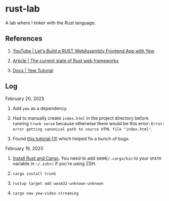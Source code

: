 # rust-lab
A lab where I tinker with the Rust language.

## References

1. [YouTube | Let's Build a RUST WebAssembly Frontend App with Yew](https://www.youtube.com/watch?v=lJllt5X6ELg)

2. [Article | The current state of Rust web frameworks](https://blog.logrocket.com/current-state-rust-web-frameworks/)

3. [Docs | Yew Tutorial](https://yew.rs/docs/tutorial)

## Log

February 20, 2023

1. Add `yew` as a dependency.

2. Had to manually create `index.html` in the project directory before running `trunk serve` because otherwise there would be this error: `Error: error getting canonical path to source HTML file "index.html"`.

3. Found [this tutorial [3]](https://yew.rs/docs/tutorial) which helped fix a bunch of bugs.

February 19, 2023

1. [Install Rust and Cargo](https://doc.rust-lang.org/cargo/getting-started/installation.html). You need to add `$HOME/.cargo/bin` to your `$PATH` variable in `~/.zshrc` if you're using ZSH.

2. `cargo install trunk`

3. `rustup target add wasm32-unknown-unknown`

4. `cargo new yew-video-streaming`